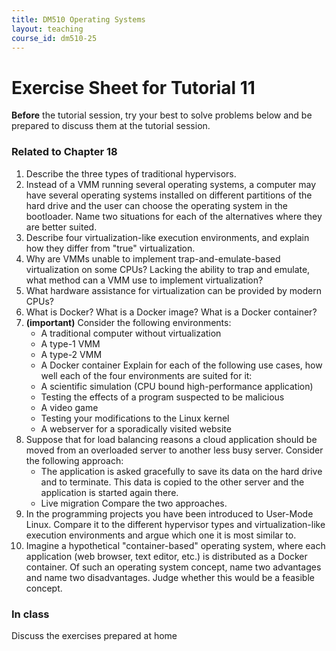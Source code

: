 ```yaml
---
title: DM510 Operating Systems
layout: teaching
course_id: dm510-25
---
```


# Exercise Sheet for Tutorial 11

**Before** the tutorial session, try your best to solve problems below and be prepared to discuss them at the tutorial session.

### Related to Chapter 18
1. Describe the three types of traditional hypervisors.
2. Instead of a VMM running several operating systems, a computer may have several operating systems installed on different partitions of the hard drive and the user can choose the operating system in the bootloader. Name two situations for each of the alternatives where they are better suited.
2. Describe four virtualization-like execution environments, and explain how they differ from "true" virtualization.
3. Why are VMMs unable to implement trap-and-emulate-based virtualization on some CPUs? Lacking the ability to trap and emulate, what method can a VMM use to implement virtualization?
4. What hardware assistance for virtualization can be provided by modern CPUs?
5. What is Docker? What is a Docker image? What is a Docker container?
6. **(important)** Consider the following environments:
    - A traditional computer without virtualization
    - A type-1 VMM
    - A type-2 VMM
    - A Docker container
    Explain for each of the following use cases, how well each of the four environments are suited for it:
    - A scientific simulation (CPU bound high-performance application)
    - Testing the effects of a program suspected to be malicious 
    - A video game
    - Testing your modifications to the Linux kernel
    - A webserver for a sporadically visited website
7. Suppose that for load balancing reasons a cloud application should be moved from an overloaded server to another less busy server. Consider the following approach:
    - The application is asked gracefully to save its data on the hard drive and to terminate. This data is copied to the other server and the application is started again there.
    - Live migration
    Compare the two approaches.
9. In the programming projects you have been introduced to User-Mode Linux. Compare it to the different hypervisor types and virtualization-like execution environments and argue which one it is most similar to.
10. Imagine a hypothetical "container-based" operating system, where each application (web browser, text editor, etc.) is distributed as a Docker container. Of such an operating system concept,
    name two advantages and name two disadvantages. Judge whether this would be a feasible concept.

### In class
Discuss the exercises prepared at home
